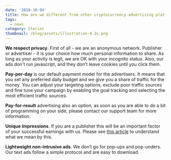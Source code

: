 ```yaml
---
date: '2018-10-04'
title: How are we different from other cryptocurrency advertising platforms?
tags:
  - news
category: Stories
thumbnail: /blog/assets/illustration-4-2x.png
---
```

**We respect privacy**. First of all - we are an anonymous network. Publisher or advertiser - it is your choice how much personal information to share. As long as your activity is legit, we are OK with your incognito status. Also, our ads don't run javascript, and they don't leave cookies until you click them. 

**Pay-per-day** is our default payment model for the advertisers. It means that you set any preferred daily budget and we give you a share of traffic for the money. You can adjust your targeting options, exclude poor traffic sources and fine tune your campaign by enabling the goal tracking and selecting the most efficient traffic sources.

**Pay-for-result** advertising also an option, as soon as you are able to do a bit of programming on your side, please contact our support team for more information.

**Unique impressions**. If you are a publisher this will be an important factor of your successful earnings with us. Please see [this article](https://a-ads.com/blog/2018-10-04-counting-unique-impressions/) to understand what we mean by this.

**Lightweight non-intrusive ads**. We don’t go for pop-ups and pop-unders. Our text ads follow a simple protocol and are easy to download.
